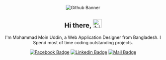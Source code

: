 <div align="center">

  ![Github Banner](https://media-exp1.licdn.com/dms/image/C4E16AQGcDPLTjeLzxA/profile-displaybackgroundimage-shrink_200_800/0/1630647236911?e=1635984000&v=beta&t=6l4wbqUmB_qse4WAptC_R5SmoRqb1qF1aCbrGiR6ZmE)

  ## Hi there, <img src="https://user-images.githubusercontent.com/1303154/88677602-1635ba80-d120-11ea-84d8-d263ba5fc3c0.gif" width="28px" alt="hi">

  I'm Mohammad Moin Uddin, a Web Application Designer from Bangladesh. I Spend most of time coding outstanding projects.

  [![Facebook Badge](https://img.shields.io/badge/Facebook-1877F2?style=flat&labelColor=1877F2&logo=facebook&logoColor=white)](https://www.facebook.com/mmoinuddin26/) [![Linkedin Badge](https://img.shields.io/badge/LinkedIn-0A66C2?style=flat&labelColor=0A66C2&logo=linkedin&logoColor=white)](https://www.linkedin.com/in/mmoinuddin26/) [![Mail Badge](https://img.shields.io/badge/mmoin.official@gmail.com-EA4335?style=flat&labelColor=EA4335&logo=gmail&logoColor=white)](mailto:mmoin.official@gmail.com)

</div>
